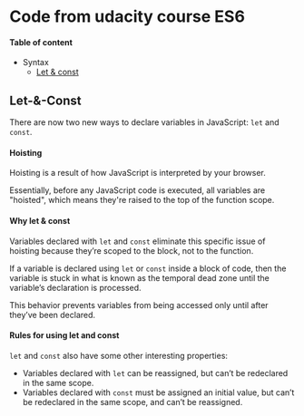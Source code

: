 # Code from udacity course ES6

#### Table of content

- Syntax
    - [Let & const](https://github.com/debiff/es6_course#Let-&-Const)


## Let-&-Const 
There are now two new ways to declare variables in JavaScript: ```let``` and ```const```.

#### Hoisting
Hoisting is a result of how JavaScript is interpreted by your browser. 

Essentially, before any JavaScript code is executed, all variables are "hoisted", which means they're raised to the top 
of the function scope.

#### Why let & const
Variables declared with ```let``` and ```const``` eliminate this specific issue of hoisting because they’re scoped to the block, 
not to the function.

If a variable is declared using ```let``` or ```const``` inside a block of code, then the variable 
is stuck in what is known as the temporal dead zone until the variable’s declaration is processed. 

This behavior prevents variables from being accessed only until after they’ve been declared.

#### Rules for using let and const

```let``` and ```const``` also have some other interesting properties:

- Variables declared with ```let``` can be reassigned, but can’t be redeclared in the same scope.
- Variables declared with ```const``` must be assigned an initial value, but can’t be redeclared in the same scope, 
and can’t be reassigned.